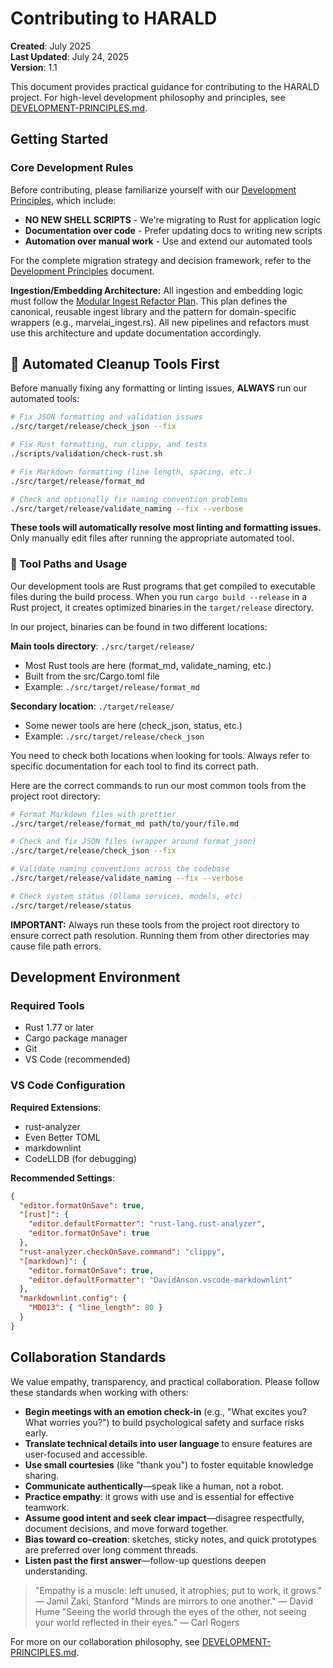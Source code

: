 # Contributing to HARALD

**Created**: July 2025  
**Last Updated**: July 24, 2025  
**Version**: 1.1

This document provides practical guidance for contributing to the HARALD
project. For high-level development philosophy and principles, see
[DEVELOPMENT-PRINCIPLES.md](DEVELOPMENT-PRINCIPLES.md).

## Getting Started

### Core Development Rules

Before contributing, please familiarize yourself with our
[Development Principles](DEVELOPMENT-PRINCIPLES.md), which include:

- **NO NEW SHELL SCRIPTS** - We're migrating to Rust for application logic
- **Documentation over code** - Prefer updating docs to writing new scripts
- **Automation over manual work** - Use and extend our automated tools

For the complete migration strategy and decision framework, refer to the
[Development Principles](DEVELOPMENT-PRINCIPLES.md#-rust-vs-shell-decision-framework)
document.

**Ingestion/Embedding Architecture:** All ingestion and embedding logic must
follow the
[Modular Ingest Refactor Plan](migration/INGEST-MIGRATION-MODULAR-PLAN.md). This
plan defines the canonical, reusable ingest library and the pattern for
domain-specific wrappers (e.g., marvelai_ingest.rs). All new pipelines and
refactors must use this architecture and update documentation accordingly.

## 🔧 Automated Cleanup Tools First

Before manually fixing any formatting or linting issues, **ALWAYS** run our
automated tools:

```bash
# Fix JSON formatting and validation issues
./src/target/release/check_json --fix

# Fix Rust formatting, run clippy, and tests
./scripts/validation/check-rust.sh

# Fix Markdown formatting (line length, spacing, etc.)
./src/target/release/format_md

# Check and optionally fix naming convention problems
./src/target/release/validate_naming --fix --verbose
```

**These tools will automatically resolve most linting and formatting issues.**
Only manually edit files after running the appropriate automated tool.

### 🔎 Tool Paths and Usage

Our development tools are Rust programs that get compiled to executable files
during the build process. When you run `cargo build --release` in a Rust
project, it creates optimized binaries in the `target/release` directory.

In our project, binaries can be found in two different locations:

**Main tools directory**: `./src/target/release/`

- Most Rust tools are here (format_md, validate_naming, etc.)
- Built from the src/Cargo.toml file
- Example: `./src/target/release/format_md`

**Secondary location**: `./target/release/`

- Some newer tools are here (check_json, status, etc.)
- Example: `./src/target/release/check_json`

You need to check both locations when looking for tools. Always refer to
specific documentation for each tool to find its correct path.

Here are the correct commands to run our most common tools from the project root
directory:

```bash
# Format Markdown files with prettier
./src/target/release/format_md path/to/your/file.md

# Check and fix JSON files (wrapper around format_json)
./src/target/release/check_json --fix

# Validate naming conventions across the codebase
./src/target/release/validate_naming --fix --verbose

# Check system status (Ollama services, models, etc)
./src/target/release/status
```

**IMPORTANT:** Always run these tools from the project root directory to ensure
correct path resolution. Running them from other directories may cause file path
errors.

## Development Environment

### Required Tools

- Rust 1.77 or later
- Cargo package manager
- Git
- VS Code (recommended)

### VS Code Configuration

**Required Extensions**:

- rust-analyzer
- Even Better TOML
- markdownlint
- CodeLLDB (for debugging)

**Recommended Settings**:

```json
{
  "editor.formatOnSave": true,
  "[rust]": {
    "editor.defaultFormatter": "rust-lang.rust-analyzer",
    "editor.formatOnSave": true
  },
  "rust-analyzer.checkOnSave.command": "clippy",
  "[markdown]": {
    "editor.formatOnSave": true,
    "editor.defaultFormatter": "DavidAnson.vscode-markdownlint"
  },
  "markdownlint.config": {
    "MD013": { "line_length": 80 }
  }
}
```

## Collaboration Standards

We value empathy, transparency, and practical collaboration. Please follow these
standards when working with others:

- **Begin meetings with an emotion check-in** (e.g., "What excites you? What
  worries you?") to build psychological safety and surface risks early.
- **Translate technical details into user language** to ensure features are
  user-focused and accessible.
- **Use small courtesies** (like "thank you") to foster equitable knowledge
  sharing.
- **Communicate authentically**—speak like a human, not a robot.
- **Practice empathy**: it grows with use and is essential for effective
  teamwork.
- **Assume good intent and seek clear impact**—disagree respectfully, document
  decisions, and move forward together.
- **Bias toward co-creation**: sketches, sticky notes, and quick prototypes are
  preferred over long comment threads.
- **Listen past the first answer**—follow-up questions deepen understanding.

> "Empathy is a muscle: left unused, it atrophies; put to work, it grows." —
> Jamil Zaki, Stanford "Minds are mirrors to one another." — David Hume "Seeing
> the world through the eyes of the other, not seeing your world reflected in
> their eyes." — Carl Rogers

For more on our collaboration philosophy, see
[DEVELOPMENT-PRINCIPLES.md](DEVELOPMENT-PRINCIPLES.md).
